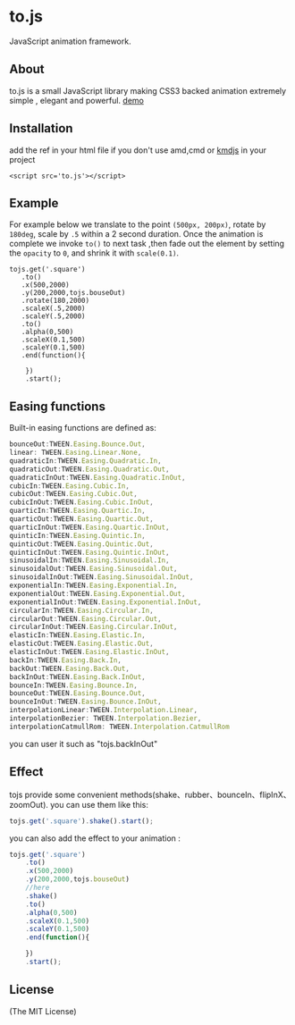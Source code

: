 ﻿
# to.js

 JavaScript animation framework.

## About

  to.js is a small JavaScript library making CSS3 backed animation
  extremely simple , elegant and powerful.  [demo](http://htmlcssjs.duapp.com/tojs/)

## Installation

add the ref in your html file if you don't use amd,cmd or [kmdjs](https://github.com/kmdjs/kmdjs) in your project

    <script src='to.js'></script>


## Example

  For example below we translate to the point `(500px, 200px)`,
  rotate by `180deg`, scale by `.5` within a 2 second
  duration. Once the animation is complete we invoke `to()` to next task ,then fade out the element by setting the `opacity` to `0`, and shrink it with `scale(0.1)`.

    tojs.get('.square')
       .to()
       .x(500,2000)
       .y(200,2000,tojs.bouseOut)
       .rotate(180,2000)
       .scaleX(.5,2000)
       .scaleY(.5,2000)
       .to()
       .alpha(0,500)       
       .scaleX(0.1,500)
       .scaleY(0.1,500)
       .end(function(){

        })
        .start();

## Easing functions

  Built-in easing functions are defined as:

```js
bounceOut:TWEEN.Easing.Bounce.Out,
linear: TWEEN.Easing.Linear.None,
quadraticIn:TWEEN.Easing.Quadratic.In,
quadraticOut:TWEEN.Easing.Quadratic.Out,
quadraticInOut:TWEEN.Easing.Quadratic.InOut,
cubicIn:TWEEN.Easing.Cubic.In,
cubicOut:TWEEN.Easing.Cubic.Out,
cubicInOut:TWEEN.Easing.Cubic.InOut,
quarticIn:TWEEN.Easing.Quartic.In,
quarticOut:TWEEN.Easing.Quartic.Out,
quarticInOut:TWEEN.Easing.Quartic.InOut,
quinticIn:TWEEN.Easing.Quintic.In,
quinticOut:TWEEN.Easing.Quintic.Out,
quinticInOut:TWEEN.Easing.Quintic.InOut,
sinusoidalIn:TWEEN.Easing.Sinusoidal.In,
sinusoidalOut:TWEEN.Easing.Sinusoidal.Out,
sinusoidalInOut:TWEEN.Easing.Sinusoidal.InOut,
exponentialIn:TWEEN.Easing.Exponential.In,
exponentialOut:TWEEN.Easing.Exponential.Out,
exponentialInOut:TWEEN.Easing.Exponential.InOut,
circularIn:TWEEN.Easing.Circular.In,
circularOut:TWEEN.Easing.Circular.Out,
circularInOut:TWEEN.Easing.Circular.InOut,
elasticIn:TWEEN.Easing.Elastic.In,
elasticOut:TWEEN.Easing.Elastic.Out,
elasticInOut:TWEEN.Easing.Elastic.InOut,
backIn:TWEEN.Easing.Back.In,
backOut:TWEEN.Easing.Back.Out,
backInOut:TWEEN.Easing.Back.InOut,
bounceIn:TWEEN.Easing.Bounce.In,
bounceOut:TWEEN.Easing.Bounce.Out,
bounceInOut:TWEEN.Easing.Bounce.InOut,
interpolationLinear:TWEEN.Interpolation.Linear,
interpolationBezier: TWEEN.Interpolation.Bezier,
interpolationCatmullRom: TWEEN.Interpolation.CatmullRom       
```

you can user it such as "tojs.backInOut"

## Effect

tojs provide some convenient methods(shake、rubber、bounceIn、flipInX、zoomOut). you can use them like this: 

```js
tojs.get('.square').shake().start();
```

you can also add the effect to  your animation :

```js
tojs.get('.square')
    .to()
    .x(500,2000)
    .y(200,2000,tojs.bouseOut)
    //here 
    .shake()
    .to()
    .alpha(0,500)       
    .scaleX(0.1,500)
    .scaleY(0.1,500)
    .end(function(){

    })
    .start();
```

## License

(The MIT License)
